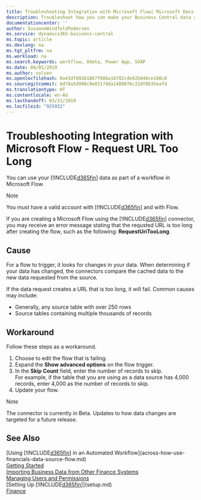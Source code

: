 ```yaml
---
title: Troubleshooting Integration with Microsoft Flow| Microsoft Docs
description: Troubleshoot how you can make your Business Central data available as a data source and specify an OData URL of your web services to build an automated workflow.
documentationcenter: ''
author: SusanneWindfeldPedersen
ms.service: dynamics365-business-central
ms.topic: article
ms.devlang: na
ms.tgt_pltfrm: na
ms.workload: na
ms.search.keywords: workflow, Odata, Power App, SOAP
ms.date: 04/01/2019
ms.author: solsen
ms.openlocfilehash: 8a43df89261867f80ba16782cde92b040ce180c8
ms.sourcegitcommit: bd78a5d990c9e83174da1409076c22df8b35eafd
ms.translationtype: HT
ms.contentlocale: en-AU
ms.lasthandoff: 03/31/2019
ms.locfileid: "925932"
---
```

# <a name="troubleshooting-integration-with-microsoft-flow---request-url-too-long"></a>Troubleshooting Integration with Microsoft Flow - Request URL Too Long
You can use your [!INCLUDE[d365fin](includes/d365fin_md.md)] data as part of a workflow in Microsoft Flow.  

> [!NOTE]  
>   You must have a valid account with [!INCLUDE[d365fin](includes/d365fin_md.md)] and with Flow.  

If you are creating a Microsoft Flow using the [!INCLUDE[d365fin](includes/d365fin_md.md)] connector, you may receive an error message stating that the requsted URL is too long after creating the flow, such as the following: **RequestUriTooLong**.

## <a name="cause"></a>Cause
For a flow to trigger, it looks for changes in your data. When determining if your data has changed, the connectors compare the cached data to the new data requested from the source.  

If the data request creates a URL that is too long, it will fail. Common causes may include:
- Generally, any source table with over 250 rows
- Source tables containing multiple thousands of records

## <a name="workaround"></a>Workaround
Follow these steps as a workaround.
1. Choose to edit the flow that is failing.
2. Expand the **Show advanced options** on the flow trigger.
3. In the **Skip Count** field, enter the number of records to skip.  
For example, if the table that you are using as a data source has 4,000 records, enter 4,000 as the number of records to skip.
4. Update your flow.

> [!NOTE]  
> The connector is currently in Beta. Updates to how data changes are targeted for a future release.


## <a name="see-also"></a>See Also
[Using [!INCLUDE[d365fin](includes/d365fin_md.md)] in an Automated Workflow](across-how-use-financials-data-source-flow.md)  
[Getting Started](product-get-started.md)  
[Importing Business Data from Other Finance Systems](across-import-data-configuration-packages.md)  
[Managing Users and Permissions](ui-how-users-permissions.md)    
[Setting Up [!INCLUDE[d365fin](includes/d365fin_md.md)]](setup.md)  
[Finance](finance.md)  
